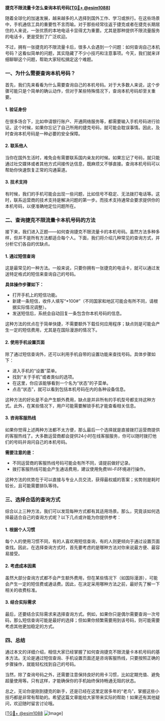 **捷克不限流量卡怎么查询本机号码[[TG💪+ @esim1088](https://t.me/s/esim1088)]**

随着全球化的加速发展，越来越多的人选择到国外工作、学习或旅行。在这些场景中，手机通信工具的重要性不言而喻。对于那些经常往返于捷克或者在捷克长期居住的人来说，一张优质的本地电话卡显得尤为重要。尤其是那种提供不限流量服务的电话卡，更是受到了广泛欢迎。

不过，拥有一张捷克的不限流量卡后，很多人会遇到一个问题：如何查询自己本机号码？这看似简单的问题，其实隐藏了不少小技巧和注意事项。今天，我们就来详细聊聊这个问题，帮助大家轻松搞定这个难题。

### 一、为什么需要查询本机号码？

首先，我们先来看看为什么需要查询自己的本机号码。对于大多数人来说，这个步骤可能只是个简单的确认动作，但对于某些特殊情况下，查询本机号码却至关重要。

#### 1. 验证身份
在很多场合下，比如申请银行账户、开通网络服务等，都需要输入手机号码进行验证。这个时候，如果你忘记了自己所用的捷克号码，就可能会耽误事情。因此，及时查询本机号码是一种必要的安全保障。

#### 2. 联系他人
当你在国外生活时，难免会有需要联系国内亲友的时候。如果忘记了号码，就只能通过社交媒体或者其他方式间接传达信息，既麻烦又不够直接。查询本机号码可以帮助你快速恢复正常的沟通渠道。

#### 3. 技术支持
有时候，我们的手机可能会出现一些问题，比如信号不稳定、无法拨打电话等。这时，联系运营商的技术支持是解决问题的第一步。而技术支持通常会要求提供你的本机号码，以便准确地定位问题所在。

### 二、查询捷克不限流量卡本机号码的方法

接下来，我们进入正题——如何查询捷克不限流量卡的本机号码。虽然方法多种多样，但并不是所有方法都适合每个人。下面，我们将介绍几种常见的查询方式，并分析它们各自的优缺点。

#### 1. 通过短信查询
这是最常见的一种方法。一般来说，只要你拥有一张捷克的电话卡，就可以通过发送特定格式的短信来查询自己的号码。

**具体操作步骤如下：**
- 打开手机上的短信功能。
- 新建一条短信，收件人填写“*100#”（不同国家和地区可能会有所不同，请根据实际情况调整）。
- 发送短信后，系统会自动回复一条包含你本机号码的信息。

这种方法的优点在于简单快捷，不需要额外下载任何应用程序；缺点则是可能会产生一定的短信费用，尤其是在国际漫游的情况下。

#### 2. 使用手机设置页面
除了通过短信查询外，还可以利用手机自带的设置功能来查找号码。具体步骤如下：

- 进入手机的“设置”菜单。
- 找到“关于手机”或者类似的选项。
- 在这里，你应该能够看到一个名为“状态”的子菜单。
- 点击“状态”，就可以看到包括本机号码在内的各种设备信息。

这种方法的好处是不会产生额外费用，缺点是并非所有的手机型号都支持这种方式。此外，在某些情况下，用户可能需要解锁手机才能查看相关信息。

#### 3. 咨询客服热线
如果你觉得上述两种方法都不太方便，那么最后一个选择就是直接拨打运营商提供的客服热线了。大多数运营商都会提供24小时在线客服服务，你可以随时拨打他们的号码并询问自己的本机号码。

**需要注意的是：**
- 不同运营商的客服热线号码可能会有所不同，请提前做好记录。
- 拨打客服热线可能会产生通话费用，建议使用免费Wi-Fi环境进行操作。

这种方法的优势在于可以直接与专业人员交流，获得最权威的答案；劣势则是耗时较长，且可能需要排队等待。

### 三、选择合适的查询方式

综合以上三种方法，我们可以发现每种方式都有其适用场景。那么，究竟该如何选择最适合自己的查询方式呢？以下几点或许能为你提供参考：

#### 1. 根据个人习惯
每个人的使用习惯不同，有的人喜欢用短信查询，有的人则更倾向于通过设置页面查找。因此，在选择查询方式时，首先要考虑的是哪种方法对你来说最方便、最容易接受。

#### 2. 考虑成本因素
虽然大部分查询方式都不会产生额外费用，但在某些情况下（如国际漫游），可能会产生一定的短信费或通话费。因此，在决定采用哪种方法之前，最好先了解一下相关的收费标准。

#### 3. 结合实际需求
最后，还要结合实际需求来选择查询方式。例如，如果你只是偶尔需要查询一次号码，那么短信查询可能是最好的选择；但如果你频繁需要用到该号码，则可能需要考虑其他更加稳定的方式。

### 四、总结

通过本文的详细介绍，相信大家已经掌握了如何查询捷克不限流量卡本机号码的基本方法。无论是通过短信查询、手机设置页面还是咨询客服热线，只要按照正确的步骤操作，就能轻松找到自己的号码。

当然，除了查询号码之外，还需要注意保持良好的用卡习惯，比如定期充值、避免超量使用等。只有这样，才能确保你的手机始终保持畅通无阻的状态。

总之，无论你是刚到捷克的新手，还是已经在这里定居多年的“老鸟”，掌握这些小技巧都是非常有帮助的。希望这篇文章能给大家带来实际的帮助！如果还有其他疑问，欢迎随时留言讨论哦。

[[TG💪+ @esim1088](https://t.me/s/esim1088) ![Image](https://i.postimg.cc/4NQfJmqS/Snipaste-2025-05-13-00-14-12.png)]